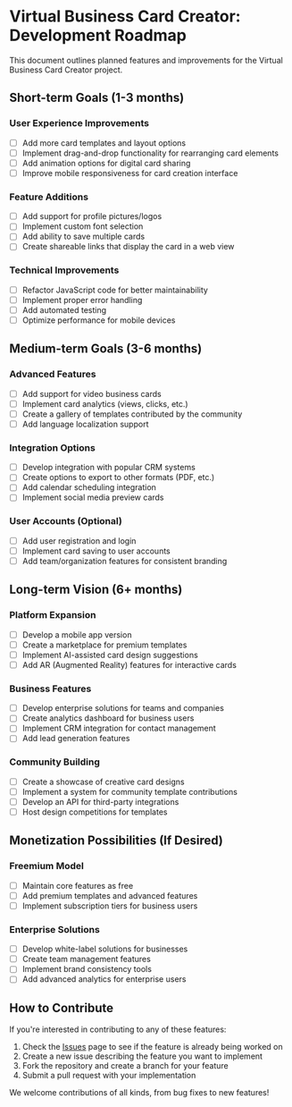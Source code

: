 # Virtual Business Card Creator: Development Roadmap

This document outlines planned features and improvements for the Virtual Business Card Creator project.

## Short-term Goals (1-3 months)

### User Experience Improvements
- [ ] Add more card templates and layout options
- [ ] Implement drag-and-drop functionality for rearranging card elements
- [ ] Add animation options for digital card sharing
- [ ] Improve mobile responsiveness for card creation interface

### Feature Additions
- [ ] Add support for profile pictures/logos
- [ ] Implement custom font selection
- [ ] Add ability to save multiple cards
- [ ] Create shareable links that display the card in a web view

### Technical Improvements
- [ ] Refactor JavaScript code for better maintainability
- [ ] Implement proper error handling
- [ ] Add automated testing
- [ ] Optimize performance for mobile devices

## Medium-term Goals (3-6 months)

### Advanced Features
- [ ] Add support for video business cards
- [ ] Implement card analytics (views, clicks, etc.)
- [ ] Create a gallery of templates contributed by the community
- [ ] Add language localization support

### Integration Options
- [ ] Develop integration with popular CRM systems
- [ ] Create options to export to other formats (PDF, etc.)
- [ ] Add calendar scheduling integration
- [ ] Implement social media preview cards

### User Accounts (Optional)
- [ ] Add user registration and login
- [ ] Implement card saving to user accounts
- [ ] Add team/organization features for consistent branding

## Long-term Vision (6+ months)

### Platform Expansion
- [ ] Develop a mobile app version
- [ ] Create a marketplace for premium templates
- [ ] Implement AI-assisted card design suggestions
- [ ] Add AR (Augmented Reality) features for interactive cards

### Business Features
- [ ] Develop enterprise solutions for teams and companies
- [ ] Create analytics dashboard for business users
- [ ] Implement CRM integration for contact management
- [ ] Add lead generation features

### Community Building
- [ ] Create a showcase of creative card designs
- [ ] Implement a system for community template contributions
- [ ] Develop an API for third-party integrations
- [ ] Host design competitions for templates

## Monetization Possibilities (If Desired)

### Freemium Model
- [ ] Maintain core features as free
- [ ] Add premium templates and advanced features
- [ ] Implement subscription tiers for business users

### Enterprise Solutions
- [ ] Develop white-label solutions for businesses
- [ ] Create team management features
- [ ] Implement brand consistency tools
- [ ] Add advanced analytics for enterprise users

## How to Contribute

If you're interested in contributing to any of these features:

1. Check the [Issues](https://github.com/davidpaul97/virtual-business-card-creator/issues) page to see if the feature is already being worked on
2. Create a new issue describing the feature you want to implement
3. Fork the repository and create a branch for your feature
4. Submit a pull request with your implementation

We welcome contributions of all kinds, from bug fixes to new features!
